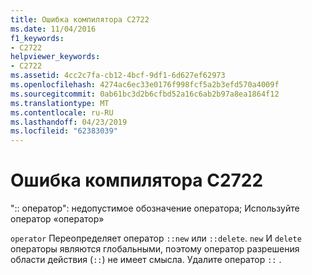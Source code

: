 ```yaml
---
title: Ошибка компилятора C2722
ms.date: 11/04/2016
f1_keywords:
- C2722
helpviewer_keywords:
- C2722
ms.assetid: 4cc2c7fa-cb12-4bcf-9df1-6d627ef62973
ms.openlocfilehash: 4274ac6ec33e0176f998fcf5a2b3efd570a4009f
ms.sourcegitcommit: 0ab61bc3d2b6cfbd52a16c6ab2b97a8ea1864f12
ms.translationtype: MT
ms.contentlocale: ru-RU
ms.lasthandoff: 04/23/2019
ms.locfileid: "62383039"
---
```

# <a name="compiler-error-c2722"></a>Ошибка компилятора C2722

":: оператор": недопустимое обозначение оператора; Используйте оператор «оператор»

`operator` Переопределяет оператор `::new` или `::delete`. `new` И `delete` операторы являются глобальными, поэтому оператор разрешения области действия (`::`) не имеет смысла. Удалите оператор `::` .